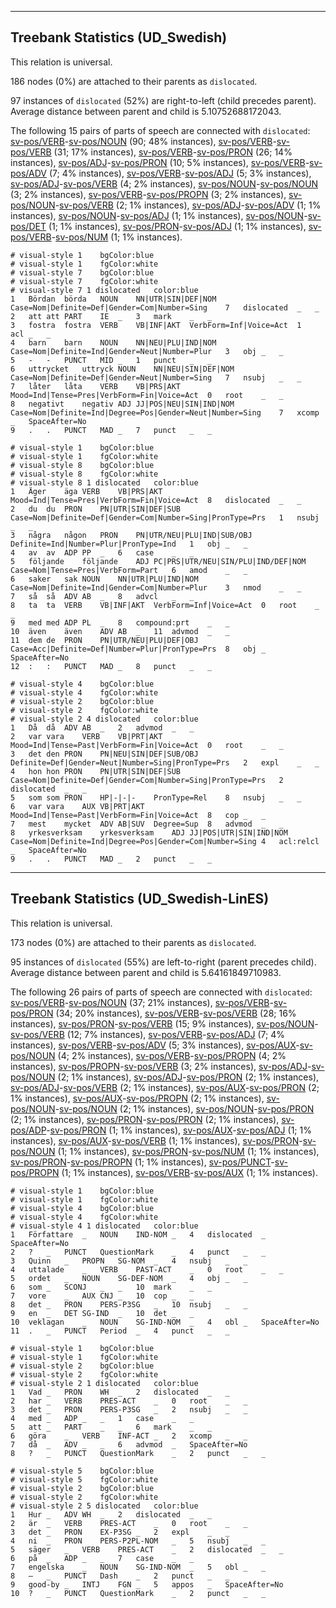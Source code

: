 

--------------------------------------------------------------------------------

## Treebank Statistics (UD_Swedish)

This relation is universal.

186 nodes (0%) are attached to their parents as `dislocated`.

97 instances of `dislocated` (52%) are right-to-left (child precedes parent).
Average distance between parent and child is 5.10752688172043.

The following 15 pairs of parts of speech are connected with `dislocated`: [sv-pos/VERB]()-[sv-pos/NOUN]() (90; 48% instances), [sv-pos/VERB]()-[sv-pos/VERB]() (31; 17% instances), [sv-pos/VERB]()-[sv-pos/PRON]() (26; 14% instances), [sv-pos/ADJ]()-[sv-pos/PRON]() (10; 5% instances), [sv-pos/VERB]()-[sv-pos/ADV]() (7; 4% instances), [sv-pos/VERB]()-[sv-pos/ADJ]() (5; 3% instances), [sv-pos/ADJ]()-[sv-pos/VERB]() (4; 2% instances), [sv-pos/NOUN]()-[sv-pos/NOUN]() (3; 2% instances), [sv-pos/VERB]()-[sv-pos/PROPN]() (3; 2% instances), [sv-pos/NOUN]()-[sv-pos/VERB]() (2; 1% instances), [sv-pos/ADJ]()-[sv-pos/ADV]() (1; 1% instances), [sv-pos/NOUN]()-[sv-pos/ADJ]() (1; 1% instances), [sv-pos/NOUN]()-[sv-pos/DET]() (1; 1% instances), [sv-pos/PRON]()-[sv-pos/ADJ]() (1; 1% instances), [sv-pos/VERB]()-[sv-pos/NUM]() (1; 1% instances).


~~~ conllu
# visual-style 1	bgColor:blue
# visual-style 1	fgColor:white
# visual-style 7	bgColor:blue
# visual-style 7	fgColor:white
# visual-style 7 1 dislocated	color:blue
1	Bördan	börda	NOUN	NN|UTR|SIN|DEF|NOM	Case=Nom|Definite=Def|Gender=Com|Number=Sing	7	dislocated	_	_
2	att	att	PART	IE	_	3	mark	_	_
3	fostra	fostra	VERB	VB|INF|AKT	VerbForm=Inf|Voice=Act	1	acl	_	_
4	barn	barn	NOUN	NN|NEU|PLU|IND|NOM	Case=Nom|Definite=Ind|Gender=Neut|Number=Plur	3	obj	_	_
5	-	-	PUNCT	MID	_	1	punct	_	_
6	uttrycket	uttryck	NOUN	NN|NEU|SIN|DEF|NOM	Case=Nom|Definite=Def|Gender=Neut|Number=Sing	7	nsubj	_	_
7	låter	låta	VERB	VB|PRS|AKT	Mood=Ind|Tense=Pres|VerbForm=Fin|Voice=Act	0	root	_	_
8	negativt	negativ	ADJ	JJ|POS|NEU|SIN|IND|NOM	Case=Nom|Definite=Ind|Degree=Pos|Gender=Neut|Number=Sing	7	xcomp	_	SpaceAfter=No
9	.	.	PUNCT	MAD	_	7	punct	_	_

~~~


~~~ conllu
# visual-style 1	bgColor:blue
# visual-style 1	fgColor:white
# visual-style 8	bgColor:blue
# visual-style 8	fgColor:white
# visual-style 8 1 dislocated	color:blue
1	Äger	äga	VERB	VB|PRS|AKT	Mood=Ind|Tense=Pres|VerbForm=Fin|Voice=Act	8	dislocated	_	_
2	du	du	PRON	PN|UTR|SIN|DEF|SUB	Case=Nom|Definite=Def|Gender=Com|Number=Sing|PronType=Prs	1	nsubj	_	_
3	några	någon	PRON	PN|UTR/NEU|PLU|IND|SUB/OBJ	Definite=Ind|Number=Plur|PronType=Ind	1	obj	_	_
4	av	av	ADP	PP	_	6	case	_	_
5	följande	följande	ADJ	PC|PRS|UTR/NEU|SIN/PLU|IND/DEF|NOM	Case=Nom|Tense=Pres|VerbForm=Part	6	amod	_	_
6	saker	sak	NOUN	NN|UTR|PLU|IND|NOM	Case=Nom|Definite=Ind|Gender=Com|Number=Plur	3	nmod	_	_
7	så	så	ADV	AB	_	8	advcl	_	_
8	ta	ta	VERB	VB|INF|AKT	VerbForm=Inf|Voice=Act	0	root	_	_
9	med	med	ADP	PL	_	8	compound:prt	_	_
10	även	även	ADV	AB	_	11	advmod	_	_
11	dem	de	PRON	PN|UTR/NEU|PLU|DEF|OBJ	Case=Acc|Definite=Def|Number=Plur|PronType=Prs	8	obj	_	SpaceAfter=No
12	:	:	PUNCT	MAD	_	8	punct	_	_

~~~


~~~ conllu
# visual-style 4	bgColor:blue
# visual-style 4	fgColor:white
# visual-style 2	bgColor:blue
# visual-style 2	fgColor:white
# visual-style 2 4 dislocated	color:blue
1	Då	då	ADV	AB	_	2	advmod	_	_
2	var	vara	VERB	VB|PRT|AKT	Mood=Ind|Tense=Past|VerbForm=Fin|Voice=Act	0	root	_	_
3	det	den	PRON	PN|NEU|SIN|DEF|SUB/OBJ	Definite=Def|Gender=Neut|Number=Sing|PronType=Prs	2	expl	_	_
4	hon	hon	PRON	PN|UTR|SIN|DEF|SUB	Case=Nom|Definite=Def|Gender=Com|Number=Sing|PronType=Prs	2	dislocated	_	_
5	som	som	PRON	HP|-|-|-	PronType=Rel	8	nsubj	_	_
6	var	vara	AUX	VB|PRT|AKT	Mood=Ind|Tense=Past|VerbForm=Fin|Voice=Act	8	cop	_	_
7	mest	mycket	ADV	AB|SUV	Degree=Sup	8	advmod	_	_
8	yrkesverksam	yrkesverksam	ADJ	JJ|POS|UTR|SIN|IND|NOM	Case=Nom|Definite=Ind|Degree=Pos|Gender=Com|Number=Sing	4	acl:relcl	_	SpaceAfter=No
9	.	.	PUNCT	MAD	_	2	punct	_	_

~~~




--------------------------------------------------------------------------------

## Treebank Statistics (UD_Swedish-LinES)

This relation is universal.

173 nodes (0%) are attached to their parents as `dislocated`.

95 instances of `dislocated` (55%) are left-to-right (parent precedes child).
Average distance between parent and child is 5.64161849710983.

The following 26 pairs of parts of speech are connected with `dislocated`: [sv-pos/VERB]()-[sv-pos/NOUN]() (37; 21% instances), [sv-pos/VERB]()-[sv-pos/PRON]() (34; 20% instances), [sv-pos/VERB]()-[sv-pos/VERB]() (28; 16% instances), [sv-pos/PRON]()-[sv-pos/VERB]() (15; 9% instances), [sv-pos/NOUN]()-[sv-pos/VERB]() (12; 7% instances), [sv-pos/VERB]()-[sv-pos/ADJ]() (7; 4% instances), [sv-pos/VERB]()-[sv-pos/ADV]() (5; 3% instances), [sv-pos/AUX]()-[sv-pos/NOUN]() (4; 2% instances), [sv-pos/VERB]()-[sv-pos/PROPN]() (4; 2% instances), [sv-pos/PROPN]()-[sv-pos/VERB]() (3; 2% instances), [sv-pos/ADJ]()-[sv-pos/NOUN]() (2; 1% instances), [sv-pos/ADJ]()-[sv-pos/PRON]() (2; 1% instances), [sv-pos/ADJ]()-[sv-pos/VERB]() (2; 1% instances), [sv-pos/AUX]()-[sv-pos/PRON]() (2; 1% instances), [sv-pos/AUX]()-[sv-pos/PROPN]() (2; 1% instances), [sv-pos/NOUN]()-[sv-pos/NOUN]() (2; 1% instances), [sv-pos/NOUN]()-[sv-pos/PRON]() (2; 1% instances), [sv-pos/PRON]()-[sv-pos/PRON]() (2; 1% instances), [sv-pos/ADP]()-[sv-pos/PRON]() (1; 1% instances), [sv-pos/AUX]()-[sv-pos/ADJ]() (1; 1% instances), [sv-pos/AUX]()-[sv-pos/VERB]() (1; 1% instances), [sv-pos/PRON]()-[sv-pos/NOUN]() (1; 1% instances), [sv-pos/PRON]()-[sv-pos/NUM]() (1; 1% instances), [sv-pos/PRON]()-[sv-pos/PROPN]() (1; 1% instances), [sv-pos/PUNCT]()-[sv-pos/PROPN]() (1; 1% instances), [sv-pos/VERB]()-[sv-pos/AUX]() (1; 1% instances).


~~~ conllu
# visual-style 1	bgColor:blue
# visual-style 1	fgColor:white
# visual-style 4	bgColor:blue
# visual-style 4	fgColor:white
# visual-style 4 1 dislocated	color:blue
1	Författare	_	NOUN	IND-NOM	_	4	dislocated	_	SpaceAfter=No
2	?	_	PUNCT	QuestionMark	_	4	punct	_	_
3	Quinn	_	PROPN	SG-NOM	_	4	nsubj	_	_
4	uttalade	_	VERB	PAST-ACT	_	0	root	_	_
5	ordet	_	NOUN	SG-DEF-NOM	_	4	obj	_	_
6	som	_	SCONJ	_	_	10	mark	_	_
7	vore	_	AUX	CNJ	_	10	cop	_	_
8	det	_	PRON	PERS-P3SG	_	10	nsubj	_	_
9	en	_	DET	SG-IND	_	10	det	_	_
10	veklagan	_	NOUN	SG-IND-NOM	_	4	obl	_	SpaceAfter=No
11	.	_	PUNCT	Period	_	4	punct	_	_

~~~


~~~ conllu
# visual-style 1	bgColor:blue
# visual-style 1	fgColor:white
# visual-style 2	bgColor:blue
# visual-style 2	fgColor:white
# visual-style 2 1 dislocated	color:blue
1	Vad	_	PRON	WH	_	2	dislocated	_	_
2	har	_	VERB	PRES-ACT	_	0	root	_	_
3	det	_	PRON	PERS-P3SG	_	2	nsubj	_	_
4	med	_	ADP	_	_	1	case	_	_
5	att	_	PART	_	_	6	mark	_	_
6	göra	_	VERB	INF-ACT	_	2	xcomp	_	_
7	då	_	ADV	_	_	6	advmod	_	SpaceAfter=No
8	?	_	PUNCT	QuestionMark	_	2	punct	_	_

~~~


~~~ conllu
# visual-style 5	bgColor:blue
# visual-style 5	fgColor:white
# visual-style 2	bgColor:blue
# visual-style 2	fgColor:white
# visual-style 2 5 dislocated	color:blue
1	Hur	_	ADV	WH	_	2	dislocated	_	_
2	är	_	VERB	PRES-ACT	_	0	root	_	_
3	det	_	PRON	EX-P3SG	_	2	expl	_	_
4	ni	_	PRON	PERS-P2PL-NOM	_	5	nsubj	_	_
5	säger	_	VERB	PRES-ACT	_	2	dislocated	_	_
6	på	_	ADP	_	_	7	case	_	_
7	engelska	_	NOUN	SG-IND-NOM	_	5	obl	_	_
8	–	_	PUNCT	Dash	_	2	punct	_	_
9	good-by	_	INTJ	FGN	_	5	appos	_	SpaceAfter=No
10	?	_	PUNCT	QuestionMark	_	2	punct	_	_

~~~


